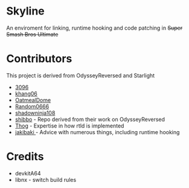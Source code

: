 # Skyline
An enviroment for linking, runtime hooking and code patching in ~~Super Smash Bros Ultimate~~

# Contributors
This project is derived from OdysseyReversed and Starlight
- [3096](https://github.com/3096)
- [khang06](https://github.com/khang06)
- [OatmealDome](https://github.com/OatmealDome)
- [Random0666](https://github.com/random0666)
- [shadowninja108](https://github.com/shadowninja108)
- [shibbo](https://github.com/shibbo) - Repo derived from their work on OdysseyReversed
- [Thog](https://github.com/Thog) - Expertise in how rtld is implemented
- [jakibaki ](https://github.com/jakibaki) - Advice with numerous things, including runtime hooking

# Credits
- devkitA64
- libnx - switch build rules
